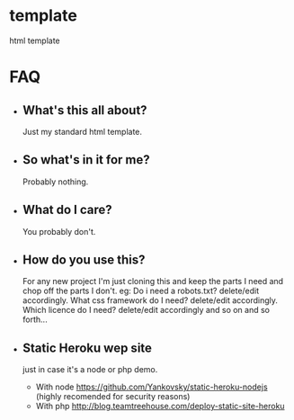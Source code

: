 # template
  html template

# FAQ

* ## What's this all about?
  Just my standard html template.
* ## So what's in it for me?
  Probably nothing.
* ## What do I care?
  You probably don't.
* ## How do you use this?
  For any new project I'm just cloning this and keep the parts I need and chop off the parts I don't. eg: Do i need a robots.txt? delete/edit accordingly. What css framework do I need? delete/edit accordingly. Which licence do I need? delete/edit accordingly and so on and so forth...

* ## Static Heroku wep site
  just in case it's a node or php demo.
  * With node https://github.com/Yankovsky/static-heroku-nodejs (highly recomended for security reasons)
  * With php http://blog.teamtreehouse.com/deploy-static-site-heroku 
